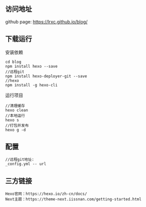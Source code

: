 ## 访问地址

github page: https://lrxc.github.io/blog/



## 下载运行

安装依赖

```
cd blog
npm install hexo --save
//远程git
npm install hexo-deployer-git --save
//hexo
npm install -g hexo-cli
```

运行项目

```
//清理缓存
hexo clean
//本地运行
hexo s
//打包并发布
hexo g -d
```

## 配置

```
//远程git地址:
_config.yml -- url
```



## 三方链接

```
Hexo官网：https://hexo.io/zh-cn/docs/
Next主题：https://theme-next.iissnan.com/getting-started.html
```

